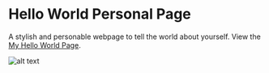 Hello World Personal Page
=========================

A stylish and personable webpage to tell the world about yourself. View the [My Hello World Page](). 

![alt text](http://tejpotter.com/projects/hello-world-page/background.jpg "Hello World Personal Page by Tim Potter")



